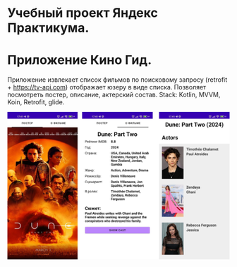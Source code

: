 # Учебный проект Яндекс Практикума.
# Приложение Кино Гид. 
Приложение извлекает список фильмов по поисковому запросу (retrofit + https://tv-api.com) отображает юзеру в виде списка. Позволяет посмотреть постер, описание, актерский состав.
Stack: Kotlin, MVVM, Koin, Retrofit, glide.

![alt text](https://github.com/AlexeyJarlax/Movie_guide/blob/master/app/src/main/res/drawable/readme.jpg)
